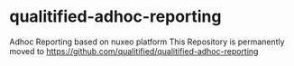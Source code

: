 # qualitified-adhoc-reporting
Adhoc Reporting based on nuxeo platform
This Repository is permanently moved to https://github.com/qualitified/qualitified-adhoc-reporting
